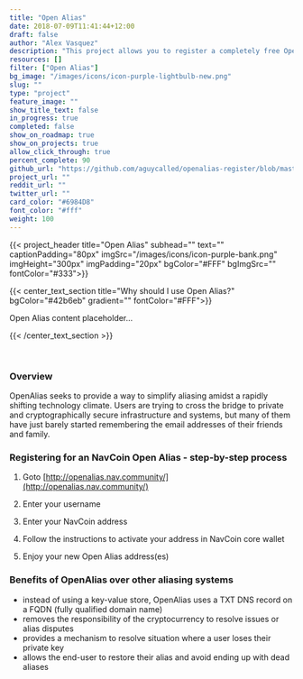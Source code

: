 ```yaml
---
title: "Open Alias"
date: 2018-07-09T11:41:44+12:00
draft: false
author: "Alex Vasquez"
description: "This project allows you to register a completely free OpenAlias address"
resources: []
filter: ["Open Alias"]
bg_image: "/images/icons/icon-purple-lightbulb-new.png"
slug: ""
type: "project"
feature_image: ""
show_title_text: false
in_progress: true
completed: false
show_on_roadmap: true
show_on_projects: true
allow_click_through: true
percent_complete: 90
github_url: "https://github.com/aguycalled/openalias-register/blob/master/views/index.ejs"
project_url: ""
reddit_url: ""
twitter_url: ""
card_color: "#6984D8"
font_color: "#fff"
weight: 100
---
```


{{< project_header
    title="Open Alias"
    subhead=""
    text=""
    captionPadding="80px"
    imgSrc="/images/icons/icon-purple-bank.png"
    imgHeight="300px"
    imgPadding="20px"
    bgColor="#FFF"
    bgImgSrc=""
    fontColor="#333">}}

{{< center_text_section
    title="Why should I use Open Alias?"
    bgColor="#42b6eb"
    gradient=""
    fontColor="#FFF">}}
    <p>Open Alias content placeholder...</p>
{{< /center_text_section >}}

<br />
<section class="container">

### Overview

OpenAlias seeks to provide a way to simplify aliasing amidst a rapidly shifting technology climate. Users are trying to cross the bridge to private and cryptographically secure infrastructure and systems, but many of them have just barely started remembering the email addresses of their friends and family.

### Registering for an NavCoin Open Alias - step-by-step process

1. Goto [http://openalias.nav.community/](http://openalias.nav.community/)

2. Enter your username

3. Enter your NavCoin address

4. Follow the instructions to activate your address in NavCoin core wallet

5. Enjoy your new Open Alias address(es)

### Benefits of OpenAlias over other aliasing systems

- instead of using a key-value store, OpenAlias uses a TXT DNS record on a FQDN (fully qualified domain name)
- removes the responsibility of the cryptocurrency to resolve issues or alias disputes
- provides a mechanism to resolve situation where a user loses their private key
- allows the end-user to restore their alias and avoid ending up with dead aliases

<br /><br />

</section>
